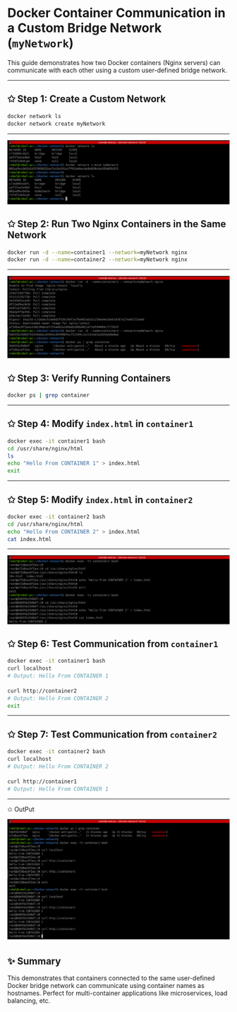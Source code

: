 # Docker Container Communication in a Custom Bridge Network (`myNetwork`)

This guide demonstrates how two Docker containers (Nginx servers) can communicate with each other using a custom user-defined bridge network.

---

## ✩ Step 1: Create a Custom Network

```bash
docker network ls
docker network create myNetwork
```

---

![Create Network](Docker-Bridge-Networking-images/Docker-network-create1.png)

## ✩ Step 2: Run Two Nginx Containers in the Same Network

```bash
docker run -d --name=container1 --network=myNetwork nginx
docker run -d --name=container2 --network=myNetwork nginx
```

---

![Create container](Docker-Bridge-Networking-images/docker-container-create2.png)

## ✩ Step 3: Verify Running Containers

```bash
docker ps | grep container
```

---

## ✩ Step 4: Modify `index.html` in `container1`

```bash
docker exec -it container1 bash
cd /usr/share/nginx/html
ls
echo "Hello From CONTAINER 1" > index.html
exit
```

---

## ✩ Step 5: Modify `index.html` in `container2`

```bash
docker exec -it container2 bash
cd /usr/share/nginx/html
echo "Hello From CONTAINER 2" > index.html
cat index.html
```

---

![index.html file](Docker-Bridge-Networking-images/Docker3.png)

## ✩ Step 6: Test Communication from `container1`

```bash
docker exec -it container1 bash
curl localhost
# Output: Hello From CONTAINER 1

curl http://container2
# Output: Hello From CONTAINER 2
exit
```

---

## ✩ Step 7: Test Communication from `container2`

```bash
docker exec -it container2 bash
curl localhost
# Output: Hello From CONTAINER 2

curl http://container1
# Output: Hello From CONTAINER 1
```

---

  ✩ OutPut

![OutPut](Docker-Bridge-Networking-images/Output.png)

## ✨ Summary

This demonstrates that containers connected to the same user-defined Docker bridge network can communicate using container names as hostnames. Perfect for multi-container applications like microservices, load balancing, etc.


